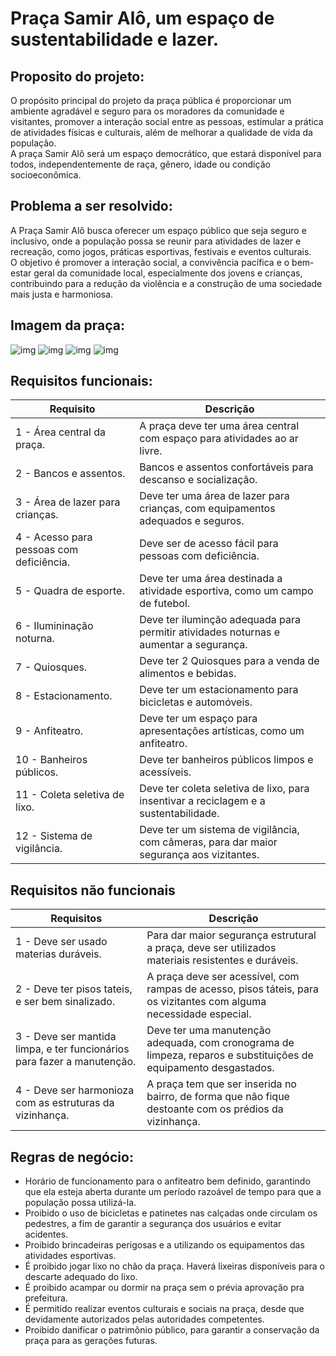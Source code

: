 # Praça Samir Alô, um espaço de sustentabilidade e lazer. 

##  Proposito do projeto:

<p>O propósito principal do projeto da praça pública é proporcionar um ambiente agradável e seguro para os moradores da comunidade e visitantes, promover a interação social entre as pessoas, estimular a prática de atividades físicas e culturais, além de melhorar a qualidade de vida da população.<br>
A praça Samir Alô será um espaço democrático, que estará disponível para todos, independentemente de raça, gênero, idade ou condição socioeconômica.
</p>

##  Problema a ser resolvido:

<p>A Praça Samir Alô busca oferecer um espaço público que seja seguro e inclusivo, onde a população possa se reunir para atividades de lazer e recreação, como jogos, práticas esportivas, festivais e eventos culturais.<br> O objetivo é promover a interação social, a convivência pacífica e o bem-estar geral da comunidade local, especialmente dos jovens e crianças, contribuindo para a redução da violência e a construção de uma sociedade mais justa e harmoniosa.
</p>

## Imagem da praça:
![img](./requisitos_src/pra%C3%A7a.jpg)
![img](./requisitos_src/pra%C3%A7a2.jpg)
![img](./requisitos_src/pra%C3%A7a3.jpg)
![img](./requisitos_src/pra%C3%A7a4.jpg)

## Requisitos funcionais:

Requisito| Descrição   |
---------| ----------- |
1 - Área central da praça. | A praça deve ter uma área central com espaço para atividades ao ar livre. 
2 - Bancos e assentos. | Bancos e assentos confortáveis para descanso e socialização. 
3 - Área de lazer para crianças. | Deve ter uma área de lazer para crianças, com equipamentos adequados e seguros. 
4 - Acesso para pessoas com deficiência. | Deve ser de acesso fácil para pessoas com deficiência. 
5 - Quadra de esporte. | Deve ter uma área destinada a atividade esportiva, como um campo de futebol.
6 - Ilumininação noturna. | Deve ter iluminção adequada para permitir atividades noturnas e aumentar a segurança. 
7 - Quiosques. | Deve ter 2 Quiosques para a venda de alimentos e bebidas.
8 - Estacionamento. | Deve ter um estacionamento para bicicletas e automóveis.
9 - Anfiteatro. | Deve ter um espaço para apresentações artísticas, como um anfiteatro. 
10 - Banheiros públicos. | Deve ter banheiros públicos limpos e acessíveis.
11 - Coleta seletiva de lixo. | Deve ter coleta seletiva de lixo, para insentivar a reciclagem e a sustentabilidade.
12 - Sistema de vigilância. | Deve ter um sistema de vigilância, com câmeras, para dar maior segurança aos vizitantes.
 


## Requisitos não funcionais 
Requisitos| Descrição|
----------| ---------|
1 - Deve ser usado materias duráveis.| Para dar maior segurança estrutural a praça, deve ser utilizados materiais resistentes e duráveis.|
2 - Deve ter pisos tateis, e ser bem sinalizado. | A praça deve ser acessível, com rampas de acesso, pisos táteis, para os vizitantes com alguma necessidade especial.|
3 - Deve ser mantida limpa, e ter funcionários para fazer a manutenção. | Deve ter uma manutenção adequada, com cronograma de limpeza, reparos e substituições de equipamento desgastados.|
4 - Deve ser harmonioza com as estruturas da vizinhança. | A praça tem que ser inserida no bairro, de forma que não fique destoante com os prédios da vizinhança. | 

## Regras de negócio:

* Horário de funcionamento para o anfiteatro bem definido, garantindo que ela esteja aberta durante um período razoável de tempo para que a população possa utilizá-la.
* Proibido o uso de bicicletas e patinetes nas calçadas onde circulam os pedestres, a fim de garantir a segurança dos usuários e evitar acidentes.
* Proibido brincadeiras perigosas e a utilizando os equipamentos das atividades esportivas.
* É proibido jogar lixo no chão da praça. Haverá lixeiras disponíveis para o descarte adequado do lixo.
* É proibido acampar ou dormir na praça sem o prévia aprovação pra prefeitura.
* É permitido realizar eventos culturais e sociais na praça, desde que devidamente autorizados pelas autoridades competentes.
* Proibido danificar o patrimônio público, para garantir a conservação da praça para as gerações futuras.
